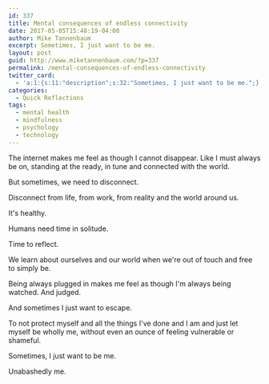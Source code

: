 ```yaml
---
id: 337
title: Mental consequences of endless connectivity
date: 2017-05-05T15:48:19-04:00
author: Mike Tannenbaum
excerpt: Sometimes, I just want to be me.
layout: post
guid: http://www.miketannenbaum.com/?p=337
permalink: /mental-consequences-of-endless-connectivity
twitter_card:
  - 'a:1:{s:11:"description";s:32:"Sometimes, I just want to be me.";}'
categories:
  - Quick Reflections
tags:
  - mental health
  - mindfulness
  - psychology
  - technology
---
```

The internet makes me feel as though I cannot disappear. Like I must always be on, standing at the ready, in tune and connected with the world.

But sometimes, we need to disconnect.

Disconnect from life, from work, from reality and the world around us.

It's healthy.

Humans need time in solitude.

Time to reflect.

We learn about ourselves and our world when we're out of touch and free to simply be.

Being always plugged in makes me feel as though I'm always being watched. And judged.

And sometimes I just want to escape.

To not protect myself and all the things I've done and I am and just let myself be wholly me, without even an ounce of feeling vulnerable or shameful.

Sometimes, I just want to be me.

Unabashedly me.